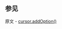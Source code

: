 ## 参见

原文 - [cursor.addOption()]( https://docs.mongodb.com/manual/reference/method/cursor.addOption/ )

